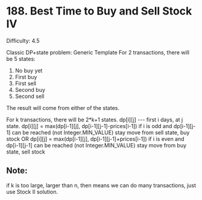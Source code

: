 # 188. Best Time to Buy and Sell Stock IV

Difficulty: 4.5

Classic DP+state problem:
Generic Template
For 2 transactions, there will be 5 states:
1. No buy yet
2. First buy
3. First sell
4. Second buy
5. Second sell

The result will come from either of the states. 

For k transactions, there will be 2*k+1 states.
dp[i][j] --- first i days, at j state.
dp[i][j] = max(dp[i-1][j], dp[i-1][j-1]-prices[i-1]) if i is odd and dp[i-1][j-1] can be reached (not Integer.MIN_VALUE)
                stay        move from sell state, buy stock
OR
dp[i][j] = max(dp[i-1][j], dp[i-1][j-1]+prices[i-1]) if i is even and dp[i-1][j-1] can be reached (not Integer.MIN_VALUE)
                stay        move from buy state, sell stock

## Note:
if k is too large, larger than n,
then means we can do many transactions, just use Stock II solution. 
